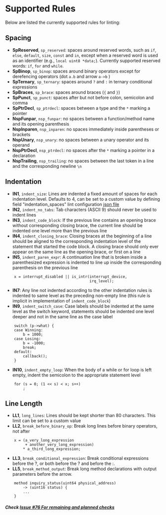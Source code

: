 # Supported Rules

Below are listed the currently supported rules for linting:

## Spacing
- **SpReserved**, `sp_reserved`: spaces around reserved words, such as `if`, `else`, `default`, `size`, `const` and `in`, except when a reserved word is used as an identifier (e.g., `local uint8 *data;`). Currently supported reserved words: `if`, `for` and `while`.
- **SpBinop**, `sp_binop`: spaces around binary operators except for derefencing operators (dot `a.b` and arrow `a->b` )
- **SpTernary**, `sp_ternary`: spaces around `?` and `:` in ternary conditional expressions
- **SpBraces**, `sp_brace`: spaces around braces (`{` and `}`)
- **SpPunct**, `sp_punct`: spaces after but not before colon, semicolon and comma
- **SpPtrDecl**, `sp_ptrdecl`: spaces between a type and the `*` marking a pointer
- **NspFunpar**, `nsp_funpar`: no spaces between a function/method name and its opening parenthesis
- **NspInparen**, `nsp_inparen`: no spaces immediately inside parentheses or brackets
- **NspUnary**, `nsp_unary`: no spaces between a unary operator and its operand
- **NspPtrDecl**, `nsp_ptrdecl`: no spaces after the `*` marking a pointer in a declaration
- **NspTrailing**, `nsp_trailing`: no spaces between the last token in a line and the corresponding newline `\n`

## Indentation
- **IN1**, `indent_size`: Lines are indented a fixed amount of spaces for each indentation level. Defaults to 4, can be set to a custom value by defining field "indentation_spaces" lint configuration [json file](../../example_files/example_lint_cfg.README)
- **IN2**, `indent_no_tabs`: Tab characters (ASCII 9) should never be used to indent lines
- **IN3**, `indent_code_block`: If the previous line contains an opening brace without corresponding closing brace, the current line should be indented one level more than the previous line
- **IN4**, `indent_closing_brace`: Closing braces at the beginning of a line should be aligned to the corresponding indentation level of the statement that started the code block. A closing brace should only ever appear on the same line as the opening brace, or first on a line
- **IN5**, `indent_paren_expr`: A continuation line that is broken inside a parenthesized expression is indented to line up inside the corresponding parenthesis on the previous line
```
    x = interrupt_disabled || is_intr(interrupt_device,
                                      irq_level);
```
- **IN7**: Any line not indented according to the other indentation rules is indented to same level as the preceding non-empty line (this rule is implicit in implementation of `indent_code_block`)
- **IN9**, `indent_switch_case`: Case labels should be indented at the same level as the switch keyword, statements should be indented one level deeper and not in the same line as the case label
```
    switch (p->what) {
    case Winning:
        b = 1000;
    case Losing:
        b = -1000;
        break;
    default:
        callback();
    }
```
- **IN10**, `indent_empty_loop`: When the body of a while or for loop is left empty, indent the semicolon to the appropriate statement level

```
    for (s = 0; (1 << s) < x; s++)
        ;
```

## Line Length
- **LL1**, `long_lines`: Lines should be kept shorter than 80 characters. This limit can be set to a custom value
- **LL2**, `break_before_binary_op`: Break long lines before binary operators, not after
```
    x = (a_very_long_expression
         + another_very_long_expression)
        * a_third_long_expression;
```
- **LL3**, `break_conditional_expression`: Break conditional expressions before the ?, or both before the ? and before the :.
- **LL5**, `break_method_output`: Break long method declarations with output parameters before the arrow.
```
    method inquiry_status(uint64 physical_address)
        -> (uint16 status) {
        ...
    }
```

##### Check [Issue #76 For remaining and planned checks](https://github.com/intel/dml-language-server/issues/76)
